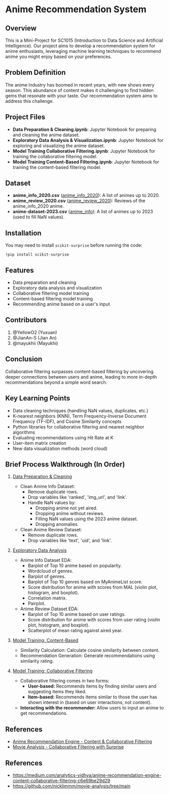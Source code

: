 # Anime Recommendation System

## Overview

This is a Mini-Project for SC1015 (Introduction to Data Science and Artificial Intelligence). Our project aims to develop a recommendation system for anime enthusiasts, leveraging machine learning techniques to recommend anime you might enjoy based on your preferences.

## Problem Definition

The anime industry has boomed in recent years, with new shows every season. This abundance of content makes it challenging to find hidden gems that resonate with your taste. Our recommendation system aims to address this challenge.

## Project Files

* **Data Preparation & Cleaning.ipynb**: Jupyter Notebook for preparing and cleaning the anime dataset.
* **Exploratory Data Analysis & Visualization.ipynb**: Jupyter Notebook for exploring and visualizing the anime dataset.
* **Model Training Collaborative Filtering.ipynb**: Jupyter Notebook for training the collaborative filtering model.
* **Model Training Content-Based Filtering.ipynb**: Jupyter Notebook for training the content-based filtering model.

## Dataset

* **anime_info_2020.csv** ([anime_info_2020](https://www.kaggle.com/datasets/marlesson/myanimelist-dataset-animes-profiles-reviews?select=animes.csv)): A list of animes up to 2020.
* **anime_review_2020.csv** ([anime_review_2020](https://www.kaggle.com/datasets/marlesson/myanimelist-dataset-animes-profiles-reviews?select=reviews.csv)): Reviews of the anime_info_2020 anime.
* **anime-dataset-2023.csv** ([anime_info](https://www.kaggle.com/datasets/dbdmobile/myanimelist-dataset?select=anime-dataset-2023.csv)): A list of animes up to 2023 (used to fill NaN values).

## Installation

You may need to install `scikit-surprise` before running the code:


```
!pip install scikit-surprise
```

## Features

* Data preparation and cleaning
* Exploratory data analysis and visualization
* Collaborative filtering model training
* Content-based filtering model training
* Recommending anime based on a user's input

## Contributors

1. @YellowO2 (Yuxuan)
2. @JianAn-S (Jian An)
3. @mayukhii (Mayukhi)

## Conclusion

Collaborative filtering surpasses content-based filtering by uncovering deeper connections between users and anime, leading to more in-depth recommendations beyond a simple word search.

## Key Learning Points

* Data cleaning techniques (handling NaN values, duplicates, etc.)
* K-nearest neighbors (KNN), Term Frequency-Inverse Document Frequency (TF-IDF), and Cosine Similarity concepts
* Python libraries for collaborative filtering and nearest neighbor algorithms
* Evaluating recommendations using Hit Rate at K
* User-item matrix creation
* New data visualization methods (word cloud)

## Brief Process Walkthrough (In Order)

1. [Data Preparation & Cleaning](<Data Preparation & Cleaning.ipynb>)
   * Clean Anime Info Dataset:
      * Remove duplicate rows.
      * Drop variables like 'ranked', 'img_url', and 'link'.
      * Handle NaN values by:
         * Dropping anime not yet aired.
         * Dropping anime without reviews.
         * Filling NaN values using the 2023 anime dataset.
         * Dropping anomalies.
   * Clean Anime Review Dataset:
      * Remove duplicate rows.
      * Drop variables like 'text', 'uid', and 'link'.

2. [Exploratory Data Analysis](<Exploratory Data Analysis & Visualization.ipynb>)
   * Anime Info Dataset EDA:
      * Barplot of Top 10 anime based on popularity.
      * Wordcloud of genres.
      * Barplot of genres.
      * Barplot of Top 10 genres based on MyAnimeList score.
      * Score distribution for anime with scores from MAL (violin plot, histogram, and boxplot).
      * Correlation matrix.
      * Pairplot.
   * Anime Review Dataset EDA:
      * Barplot of Top 10 anime based on user ratings.
      * Score distribution for anime with scores from user rating (violin plot, histogram, and boxplot).
      * Scatterplot of mean rating against aired year.

3. [Model Training: Content-Based](<Model Training Content-Based Filtering.ipynb>)
   * Similarity Calculation: Calculate cosine similarity between content.
   * Recommendation Generation: Generate recommendations using similarity rating.

4. [Model Training: Collaborative Filtering](<Model Training Collaborative Filtering.ipynb>)
   * Collaborative filtering comes in two forms:
      * **User-based:** Recommends items by finding similar users and suggesting items they liked.
      * **Item-based:** Recommends items similar to those the user has shown interest in (based on user interactions, not content).
   * **Interacting with the recommender:** Allow users to input an anime to get recommendations.

## References

* [Anime Recommendation Engine - Content & Collaborative Filtering](https://medium.com/analytics-vidhya/anime-recommendation-engine-content-collaborative-filtering-c6e69be29d29)
* [Movie Analysis - Collaborative Filtering with Surprise](https://github.com/nicklimmm/movie-analysis/tree/main)



## References
- https://medium.com/analytics-vidhya/anime-recommendation-engine-content-collaborative-filtering-c6e69be29d29
- https://github.com/nicklimmm/movie-analysis/tree/main


